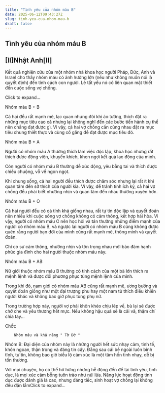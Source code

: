 ```yaml
---
title: "Tình yêu của nhóm máu B"
date: 2025-06-12T09:43:27Z
slug: tinh-yeu-cua-nhom-mau-b
draft: false
---
```


## Tình yêu của nhóm máu B

## [II]Nhật Anh[II]

Kết quả nghiên cứu của một nhóm nhà khoa học người Pháp, Đức, Anh và Israel cho thấy nhóm máu có ảnh hưởng lớn (nếu như không muốn nói là quyết định) đến tính cách con người. Lẽ tất yếu nó có liên quan mật thiết đến cuộc sống vợ chồng.

Click to expand...
	

Nhóm máu B + B
 
Cả hai đều rất mạnh mẽ, lạc quan nhưng đôi khi ảo tưởng, thích đặt ra những mục tiêu cao cả nhưng lại không nghĩ đến các bước tiến hành cụ thể nên chẳng đạt được gì. Vì vậy, cả hai vợ chồng cần cùng nhau đặt ra mục tiêu chung thiết thực và cùng cố gắng để đạt được mục tiêu đó.


Nhóm máu B + A
 
Người có nhóm máu A thường thích làm việc độc lập, khoa học nhưng rất thích được động viên, khuyến khích, khen ngợi kết quả lao động của mình.
 
Còn người có nhóm máu B thường dễ xúc động, yêu bằng tai và thích được chiều chuộng, vỗ về ngon ngọt.
 
Khi chung sống, cả hai người đều thích được chăm sóc nhưng lại rất ít khi quan tâm đến sở thích của người kia. Vì vậy, để tránh tính ích kỷ, cả hai vợ chồng đều phải biết nhường nhịn và quan tâm đến nhau thường xuyên hơn.


Nhóm máu B + O
 
Cả hai người đều có cá tính khá giống nhau, rất tự tin độc lập và quyết đoán nên nhiều khi cuộc sống vợ chồng không có cảm thông, kết hợp hài hòa. Vì vậy, người có nhóm máu O nên học hỏi và tán thưởng những điểm mạnh của người có nhóm máu B, và ngược lại người có nhóm máu B cũng không được quên rằng người bạn đời của mình cũng rất mạnh mẽ, thông minh và quyết đoán.
 
Chỉ có sự cảm thông, nhường nhịn và tôn trọng nhau mới bảo đảm hạnh phúc gia đình cho hai người thuộc nhóm máu này.


Nhóm máu B + AB
 
Nữ giới thuộc nhóm máu B thường có tính cách của một bà lớn thích ra mệnh lệnh và được đối phương phục tùng mệnh lệnh của mình.
 
Trong khi đó, nam giới có nhóm máu AB cũng rất mạnh mẽ, ương bướng và quyết đoán giống như một đại trượng phu hay một nam tử thích điều khiển người khác và không bao giờ phục tùng phụ nữ.
 
Trong trường hợp này, người vợ phải khôn khéo chịu lép vế, bù lại sẽ được chở che và yêu thương hết mực. Nếu không hậu quả sẽ là cãi vã, thậm chí chia tay...


Chốt:



	
		
		Nhóm máu và khả năng " Tờ Dờ "
Nhóm B: Đại diện của nhóm này là những người hết sức nhạy cảm, tinh tế, khôn ngoan, thận trọng và đáng tin cậy. Đằng sau cái bề ngoài luôn bình tĩnh, tự tin, không bao giờ biểu lộ cảm xúc là một tâm hồn tinh nhạy, dễ bị tổn thương.
 
Với mọi chuyện, họ có thể hờ hững nhưng hễ động đến đề tài tình yêu, tình dục, là mọi xúc cảm bỗng tuôn trào như núi lửa. Năng lực hoạt động tình dục được đánh giá là cao, nhưng đáng tiếc, sinh hoạt vợ chồng lại không đều đặn lắmClick to expand...
	
​